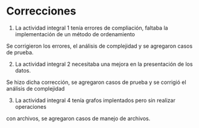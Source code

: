 # Correcciones

1. La actividad integral 1 tenía errores de compliación, faltaba la implementación de un método de ordenamiento

Se corrigieron los errores, el análisis de complejidad y se agregaron casos de prueba. 

2. La actividad integral 2 necesitaba una mejora en la presentación de los datos.

Se hizo dicha corrección, se agregaron casos de prueba y se corrigió el análisis de complejidad 

3. La actividad integral 4 tenía grafos implentados pero sin realizar operaciones 

con archivos, se agregaron casos de manejo de archivos. 
